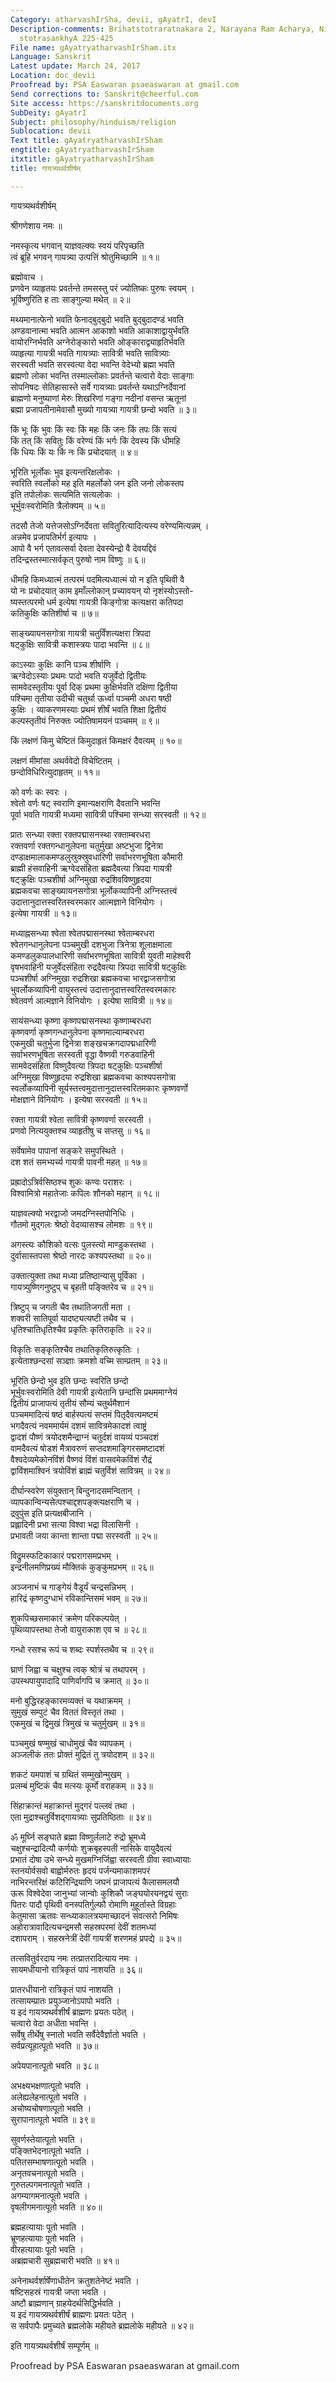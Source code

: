 ```yaml
---
Category: atharvashIrSha, devii, gAyatrI, devI
Description-comments: Brihatstotraratnakara 2, Narayana Ram Acharya, Nirnayasagar,
  stotrasankhyA 225-425
File name: gAyatryatharvashIrSham.itx
Language: Sanskrit
Latest update: March 24, 2017
Location: doc_devii
Proofread by: PSA Easwaran psaeaswaran at gmail.com
Send corrections to: Sanskrit@cheerful.com
Site access: https://sanskritdocuments.org
SubDeity: gAyatrI
Subject: philosophy/hinduism/religion
Sublocation: devii
Text title: gAyatryatharvashIrSham
engtitle: gAyatryatharvashIrSham
itxtitle: gAyatryatharvashIrSham
title: गायत्र्यथर्वशीर्षम्

---
```

  
 गायत्र्यथर्वशीर्षम्   
  
श्रीगणेशाय नमः ॥  
  
नमस्कृत्य भगवान् याज्ञवल्क्यः स्वयं परिपृच्छति  
त्वं ब्रूहि भगवन् गायत्र्या उत्पत्तिं श्रोतुमिच्छामि ॥ १॥  
  
ब्रह्मोवाच ।  
प्रणवेन व्याहृतयः प्रवर्तन्ते तमसस्तु परं ज्योतिष्कः पुरुषः स्वयम् ।  
भूर्विष्णुरिति ह ताः साङ्गुल्या मथेत् ॥ २॥  
  
मथ्यमानात्फेनो भवति फेनाद्बुद्बुदो भवति बुद्बुदादण्डं भवति  
अण्डवानात्मा भवति आत्मन आकाशो भवति आकाशाद्वायुर्भवति  
वायोरग्निर्भवति अग्नेरोङ्कारो भवति ओङ्काराद्व्याहृतिर्भवति  
व्याहृत्या गायत्री भवति गायत्र्याः सावित्री भवति सावित्र्याः  
सरस्वती भवति सरस्वत्या वेदा भवन्ति वेदेभ्यो ब्रह्मा भवति  
ब्रह्मणो लोका भवन्ति तस्माल्लोकाः प्रवर्तन्ते चत्वारो वेदाः साङ्गाः  
सोपनिषदः सेतिहासास्ते सर्वे गायत्र्याः प्रवर्तन्ते यथाऽग्निर्देवानां  
ब्राह्मणो मनुष्याणां मेरुः शिखरिणां गङ्गा नदीनां वसन्त ऋतूनां  
ब्रह्मा प्रजापतीनामेवासौ मुख्यो गायत्र्या गायत्री छन्दो भवति ॥ ३॥  
  
किं भूः किं भुवः किं स्वः किं महः किं जनः किं तपः किं सत्यं  
किं तत् किं सवितुः किं वरेण्यं किं भर्गः किं देवस्य किं धीमहि  
किं धियः किं यः किं नः किं प्रचोदयात् ॥ ४॥  
  
भूरिति भूर्लोकः भुव इत्यन्तरिक्षलोकः ।  
स्वरिति स्वर्लोको मह इति महर्लोको जन इति जनो लोकस्तप  
इति तपोलोकः सत्यमिति सत्यलोकः ।  
भूर्भुवःस्वरोमिति त्रैलोक्यम् ॥ ५॥  
  
तदसौ तेजो यत्तेजसोऽग्निर्देवता सवितुरित्यादित्यस्य वरेण्यमित्यन्नम् ।  
अन्नमेव प्रजापतिर्भर्ग इत्यापः ।  
आपो वै भर्ग एतावत्सर्वा देवता देवस्येन्द्रो वै देवयद्दिवं  
तदिन्द्रस्तस्मात्सर्वकृत् पुरुषो नाम विष्णुः ॥ ६॥  
  
धीमहि किमध्यात्मं तत्परमं पदमित्यध्यात्मं यो न इति पृथिवी वै  
यो नः प्रचोदयात् काम इमाँल्लोकान् प्रच्यावयन् यो नृशंस्योऽस्तो-  
ष्यस्तत्परमो धर्म इत्येषा गायत्री किङ्गोत्रा कत्यक्षरा कतिपदा  
कतिकुक्षिः कतिशीर्षा च ॥ ७॥  
  
साङ्ख्यायनसगोत्रा गायत्री चतुर्विंशत्यक्षरा त्रिपदा  
षट्कुक्षिः सावित्री कशास्त्रयः पादा भवन्ति ॥ ८॥  
  
काऽस्याः कुक्षिः कानि पञ्च शीर्षाणि ।  
ऋग्वेदोऽस्याः प्रथमः पादो भवति यजुर्वेदो द्वितीयः  
सामवेदस्तृतीयः पूर्वा दिक् प्रथमा कुक्षिर्भवति दक्षिणा द्वितीया  
पश्चिमा तृतीया उदीची चतुर्था ऊर्ध्वा पञ्चमी अधरा षष्ठी  
कुक्षिः । व्याकरणमस्याः प्रथमं शीर्षं भवति शिक्षा द्वितीयं  
कल्पस्तृतीयं निरुक्तः ज्योतिषामयनं पञ्चमम् ॥ ९॥  
  
किं लक्षणं किमु चेष्टितं किमुदाहृतं किमक्षरं दैवत्यम् ॥ १०॥  
  
लक्षणं मीमांसा अथर्ववेदो विचेष्टितम् ।  
छन्दोविधिरित्युदाहृतम् ॥ ११॥  
  
को वर्णः कः स्वरः ।  
श्वेतो वर्णः षट् स्वराणि इमान्यक्षराणि दैवतानि भवन्ति  
पूर्वा भवति गायत्री मध्यमा सावित्री पश्चिमा सन्ध्या सरस्वती ॥ १२॥  
  
प्रातः सन्ध्या रक्ता रक्तपद्मासनस्था रक्ताम्बरधरा  
रक्तवर्णा रक्तगन्धानुलेपना चतुर्मुखा अष्टभुजा द्विनेत्रा  
दण्डाक्षमालाकमण्डलुस्रुक्स्रुवधारिणी सर्वाभरणभूषिता कौमारी  
ब्राह्मी हंसवाहिनी ऋग्वेदसंहिता ब्रह्मदैवत्या त्रिपदा गायत्री  
षट्क्रुक्षिः पञ्चशीर्षा अग्निमुखा रुद्रशिवविष्णुहृदया  
ब्रह्मकवचा साङ्ख्यायनसगोत्रा भूर्लोकव्यापिनी अग्निस्तत्त्वं  
उदात्तानुदात्तस्वरितस्वरमकार आत्मज्ञाने विनियोगः ।  
इत्येषा गायत्री ॥ १३॥  
  
मध्याह्नसन्ध्या श्वेता श्वेतपद्मासनस्था श्वेताम्बरधरा  
श्वेतगन्धानुलेपना पञ्चमुखी दशभुजा त्रिनेत्रा शूलाक्षमाला  
कमण्डलुकपालधारिणी सर्वाभरणभूषिता सावित्री युवती माहेश्वरी  
वृषभवाहिनी यजुर्वेदसंहिता रुद्रदैवत्या त्रिपदा सावित्री षट्कुक्षिः  
पञ्चशीर्षा अग्निमुखा रुद्रशिखा ब्रह्मकवचा भारद्वाजसगोत्रा  
भुवर्लोकव्यापिनी वायुस्तत्त्वं उदात्तानुदात्तस्वरितस्वरमकारः  
श्वेतवर्ण आत्मज्ञाने विनियोगः । इत्येषा सावित्री ॥ १४॥  
  
सायंसन्ध्या कृष्णा कृष्णपद्मासनस्था कृष्णाम्बरधरा  
कृष्णवर्णा कृष्णगन्धानुलेपना कृष्णमाल्याम्बरधरा  
एकमुखी चतुर्भुजा द्विनेत्रा शङ्खचक्रगदापद्मधारिणी  
सर्वाभरणभूषिता सरस्वती वृद्धा वैष्णवी गरुडवाहिनी  
सामवेदसंहिता विष्णुदैवत्या त्रिपदा षट्कुक्षिः पञ्चशीर्षा  
अग्निमुखा विष्णुहृदया रुद्रशिखा ब्रह्मकवचा काश्यपसगोत्रा  
स्वर्लोकव्यापिनी सूर्यस्तत्त्वमुदात्तानुदात्तस्वरितमकारः कृष्णवर्णो  
मोक्षज्ञाने विनियोगः । इत्येषा सरस्वती ॥ १५॥  
  
रक्ता गायत्री श्वेता सावित्री कृष्णवर्णा सरस्वती ।  
प्रणवो नित्ययुक्तश्च व्याहृतीषु च सप्तसु ॥ १६॥  
  
सर्वेषामेव पापानां सङ्करे समुपस्थिते ।  
दश शतं समभ्यर्च्य गायत्री पावनी महत् ॥ १७॥  
  
प्रह्रादोऽत्रिर्वसिष्ठश्च शुकः कण्वः पराशरः ।  
विश्वामित्रो महातेजाः कपिलः शौनको महान् ॥ १८॥  
  
याज्ञवल्क्यो भरद्वाजो जमदग्निस्तपोनिधिः ।  
गौतमो मुद्गलः श्रेष्ठो वेदव्यासश्च लोमशः ॥ १९॥  
  
अगस्त्यः कौशिको वत्सः पुलस्त्यो माण्डुकस्तथा ।  
दुर्वासास्तपसा श्रेष्ठो नारदः कश्यपस्तथा ॥ २०॥  
  
उक्तात्युक्ता तथा मध्या प्रतिष्ठान्यासु पूर्विका ।  
गायत्र्युष्णिगनुष्टुप् च बृहती पङ्क्तिरेव च ॥ २१॥  
  
त्रिष्टुप् च जगती चैव तथातिजगती मता ।  
शक्वरी सातिपूर्वा यादष्ट्यत्यष्टी तथैव च ।  
धृतिश्चातिधृतिश्चैव प्रकृतिः कृतिराकृतिः ॥ २२॥  
  
विकृतिः सङ्कृतिश्चैव तथातिकृतिरुत्कृतिः ।  
इत्येताश्छन्दसां सञ्ज्ञाः क्रमशो वच्मि साम्प्रतम् ॥ २३॥  
  
भूरिति छेन्दो भुव इति छन्दः स्वरिति छन्दो  
भूर्भुवःस्वरोमिति देवी गायत्री इत्येतानि छन्दांसि प्रथममाग्नेयं  
द्वितीयं प्राजापत्यं तृतीयं सौम्यं चतुर्थमैशानं  
पञ्चममादित्यं षष्ठं बार्हस्पत्यं सप्तमं पितृदैवत्यमष्टमं  
भगदैवत्यं नवममार्यमं दशमं सावित्रमेकादशं त्वाष्ट्रं  
द्वादशं पौष्णं त्रयोदशमैन्द्राग्नं चतुर्दशं वायव्यं पञ्चदशं  
वामदैवत्यं षोडशं मैत्रावरुणं सप्तदशमाङ्गिरसमष्टादशं  
वैश्वदेव्यमेकोनविंशं वैष्णवं विंशं वासवमेकविंशं रौद्रं  
द्वाविंशमाश्विनं त्रयोविंशं ब्राह्मं चतुर्विशं सावित्रम् ॥ २४॥  
  
दीर्घान्स्वरेण संयुक्तान् बिन्दुनादसमन्वितान् ।  
व्यापकान्विन्यसेत्पश्चाद्दशपङ्क्त्यक्षराणि च ।  
द्रवुपुंस इति प्रत्यक्षबीजानि ।  
प्रह्लादिनी प्रभा सत्या विश्वा भद्रा विलासिनी ।  
प्रभावती जया कान्ता शान्ता पद्मा सरस्वती ॥ २५॥  
  
विद्रुमस्फटिकाकारं पद्मरागसमप्रभम् ।  
इन्द्रनीलमणिप्रख्यं मौक्तिकं कुङ्कुमप्रभम् ॥ २६॥  
  
अञ्जनाभं च गाङ्गेयं वैडूर्यं चन्द्रसन्निभम् ।  
हारिद्रं कृष्णदुग्धाभं रविकान्तिसमं भवम् ॥ २७॥  
  
शुकपिच्छसमाकारं क्रमेण परिकल्पयेत् ।  
पृथिव्यापस्तथा तेजो वायुराकाश एव च ॥ २८॥  
  
गन्धो रसश्च रूपं च शब्दः स्पर्शस्तथैव च ॥ २९॥  
  
घ्राणं जिह्वा च चक्षुश्च त्वक् श्रोत्रं च तथापरम् ।  
उपस्थपायुपादादि पाणिर्वागपि च क्रमात् ॥ ३०॥  
  
मनो बुद्धिरहङ्कारमव्यक्तं च यथाक्रमम् ।  
सुमुखं सम्पुटं चैव विततं विस्तृतं तथा ।  
एकमुखं च द्विमुखं त्रिमुखं च चतुर्मुखम् ॥ ३१॥  
  
पञ्चमुखं षण्मुखं चाधोमुखं चैव व्यापकम् ।  
अञ्जलीकं ततः प्रोक्तं मुद्रितं तु त्रयोदशम् ॥ ३२॥  
  
शकटं यमपाशं च ग्रथितं सम्मुखोन्मुखम् ।  
प्रलम्बं मुष्टिकं चैव मत्स्यः कूर्मो वराहकम् ॥ ३३॥  
  
सिंहाक्रान्तं महाक्रान्तं मुद्गरं पल्लवं तथा ।  
एता मुद्राश्चतुर्विशद्गायत्र्याः सुप्रतिष्ठिताः ॥ ३४॥  
  
ॐ मूर्घ्नि सङ्घाते ब्रह्मा विष्णुर्ललाटे रुद्रो भ्रूमध्ये  
चक्षुश्चन्द्रादित्यौ कर्णयोः शुक्रबृहस्पती नासिके वायुदैवत्यं  
प्रभातं दोषा उभे सन्ध्ये मुखमग्निर्जिह्वा सरस्वती ग्रीवा स्वाध्यायाः  
स्तनयोर्वसवो बाह्वोर्मरुतः हृदयं पर्जन्यमाकाशमपरं  
नाभिरन्तरिक्षं कटिरिन्द्रियाणि जघनं प्राजापत्यं कैलासमलयौ  
ऊरू विश्वेदेवा जानुभ्यां जान्वोः कुशिकौ जङ्घयोरयनद्वयं सुराः  
पितरः पादौ पृथिवी वनस्पतिर्गुल्फौ रोमाणि मुहूर्तास्ते विग्रहाः  
केतुमासा ऋतवः सन्ध्याकालत्रयमाच्छादनं संवत्सरो निमिषः  
अहोरात्रावादित्यचन्द्रमसौ सहस्रपरमां देवीं शतमध्यां  
दशापराम् । सहस्रनेत्रीं देवीं गायत्रीं शरणमहं प्रपद्ये ॥ ३५॥  
  
तत्सवितुर्वरदाय नमः तत्प्रातरादित्याय नमः ।  
सायमधीयानो रात्रिकृतं पापं नाशयति ॥ ३६॥  
  
प्रातरधीयानो रात्रिकृतं पापं नाशयति ।  
तत्सायम्प्रातः प्रयुञ्जानोऽपापो भवति ।  
य इदं गायत्र्यथर्वशीर्षं ब्राह्मणः प्रयतः पठेत् ।  
चत्वारो वेदा अधीता भवन्ति ।  
सर्वेषु तीर्थेषु स्नातो भवति सर्वैदेवैर्ज्ञातो भवति ।  
सर्वप्रत्यूहात्पूतो भवति ॥ ३७॥  
  
अपेयपानात्पूतो भवति ॥ ३८॥  
  
अभक्ष्यभक्षणात्पूतो भवति ।  
अलेह्यलेहनात्पूतो भवति ।  
अचोष्यचोषणात्पूतो भवति ।  
सुरापानात्पूतो भवति ॥ ३९॥  
  
सुवर्णस्तेयात्पूतो भवति ।  
पङ्क्तिभेदनात्पूतो भवति ।  
पतितसम्भाषणात्पूतो भवति ।  
अनृतवचनात्पूतो भवति ।  
गुरुतल्पगमनात्पूतो भवति ।  
अगम्यागमनात्पूतो भवति ।  
वृषलीगमनात्पूतो भवति ॥ ४०॥  
  
ब्रह्महत्यायाः पूतो भवति ।  
भ्रूणहत्यायाः पूतो भवति ।  
वीरहत्यायाः पूतो भवति ।  
अब्रह्मचारी सुब्रह्मचारी भवति ॥ ४१॥  
  
अनेनाथर्वर्शार्षेणाधीतेन क्रतुशतेनेष्टं भवति ।  
षष्टिसहस्रं गायत्री जप्ता भवति ।  
अष्टौ ब्राह्मणान् ग्राहयेदर्थसिद्धिर्भवति ।  
य इदं गायत्र्यथर्वशीर्षं ब्राह्मणः प्रयतः पठेत् ।  
स सर्वपापैः प्रमुच्यते ब्रह्मलोके महीयते ब्रह्मलोके महीयते ॥ ४२॥  
  
इति गायत्र्यथर्वशीर्षं सम्पूर्णम् ॥  
  
  
Proofread by PSA Easwaran psaeaswaran at gmail.com  
  

